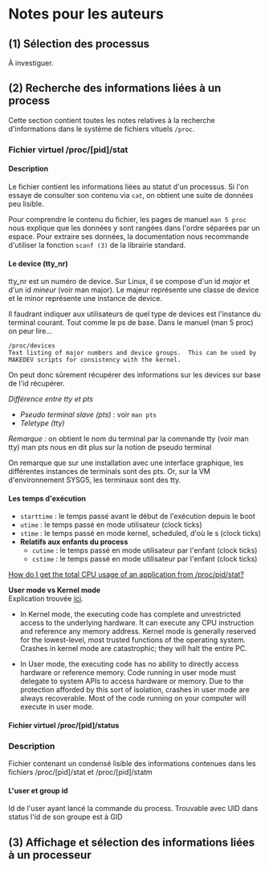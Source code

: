 # Notes pour les auteurs
## (1) Sélection des processus
À investiguer.

## (2) Recherche des informations liées à un process
Cette section contient toutes les notes relatives à la recherche d'informations dans le système de fichiers vituels ```/proc```.

### Fichier virtuel /proc/[pid]/stat
#### Description
Le fichier contient les informations liées au statut d'un processus. Si l'on essaye de consulter son contenu via ```cat```, on obtient une suite de données peu lisible.

Pour comprendre le contenu du fichier, les pages de manuel ```man 5 proc``` nous explique que les données y sont rangées dans l'ordre séparées par un espace. Pour extraire ses données, la documentation nous recommande d'utiliser la fonction ```scanf (3)``` de la librairie standard.

#### Le device (tty_nr)
tty_nr est un numéro de device. Sur Linux, il se compose d'un id *major* et d'un id *mineur* (voir man major). Le majeur représente une classe de device et le minor représente une instance de device.

Il faudrant indiquer aux utilisateurs de quel type de devices est l'instance du terminal courant. Tout comme le ps de base. Dans le manuel (man 5 proc) on peur lire...
```
/proc/devices
Text listing of major numbers and device groups.  This can be used by MAKEDEV scripts for consistency with the kernel.
```
On peut donc sûrement récupérer des informations sur les devices sur base de l'id récupérer.

*Différence entre tty et pts*
- *Pseudo terminal slave (pts) :* voir ```man pts```
- *Teletype (tty)*

*Remarque :* on obtient le nom du terminal par la commande tty (voir man tty)
man pts nous en dit plus sur la notion de pseudo terminal

On remarque que sur une installation avec une interface graphique, les différentes instances de terminals sont des pts. Or, sur la VM d'environnement SYSG5, les terminaux sont des tty.

#### Les temps d'exécution
- ```starttime``` : le temps passé avant le début de l'exécution depuis le boot
- ```utime``` : le temps passé en mode utilisateur (clock ticks)
- ```stime``` : le temps passé en mode kernel, scheduled, d'où le s (clock ticks)
- **Relatifs aux enfants du process**
    - ```cutime``` : le temps passé en mode utilisateur par l'enfant (clock ticks)
    - ```cstime``` : le temps passé en mode utilisateur par l'enfant (clock ticks)

[How do I get the total CPU usage of an application from /proc/pid/stat?](https://stackoverflow.com/questions/16726779/how-do-i-get-the-total-cpu-usage-of-an-application-from-proc-pid-stat)

**User mode vs Kernel mode**\
Explication trouvée [ici](https://blog.codinghorror.com/understanding-user-and-kernel-mode/).
- In Kernel mode, the executing code has complete and unrestricted access to the underlying hardware. It can execute any CPU instruction and reference any memory address. Kernel mode is generally reserved for the lowest-level, most trusted functions of the operating system. Crashes in kernel mode are catastrophic; they will halt the entire PC.

- In User mode, the executing code has no ability to directly access hardware or reference memory. Code running in user mode must delegate to system APIs to access hardware or memory. Due to the protection afforded by this sort of isolation, crashes in user mode are always recoverable. Most of the code running on your computer will execute in user mode.


#### Fichier virtuel /proc/[pid]/status
### Description
Fichier contenant un condensé lisible des informations contenues dans les fichiers /proc/[pid]/stat et /proc/[pid]/statm

#### L'user et group id 
Id de l'user ayant lancé la commande du process. Trouvable avec UID dans status l'id de son groupe est à GID


## (3) Affichage et sélection des informations liées à un processeur